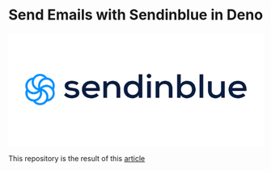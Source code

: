 
# Send Emails with Sendinblue in Deno

<img src="./sendinblue-logo.png" />

This repository is the result of this <a href="https://medium.com/@novqigarrix/send-email-using-sendinblue-in-deno-natively-a1835fbc4f0c">article</a>
